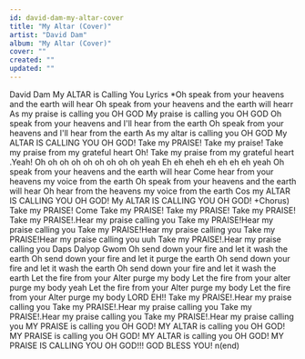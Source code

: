 ```yaml
---
id: david-dam-my-altar-cover
title: "My Altar (Cover)"
artist: "David Dam"
album: "My Altar (Cover)"
cover: ""
created: ""
updated: ""
---
```


David Dam My ALTAR is Calling You Lyrics
*Oh speak from your heavens and the earth will hear
Oh speak from your heavens and the earth will hearr
As my praise is calling you OH GOD
My praise is calling you OH GOD
Oh speak from your heavens and I'll hear from the earth
Oh speak from your heavens and I'll hear from the earth
As my altar is calling you OH GOD
My ALTAR IS CALLING YOU OH GOD!
Take my PRAISE! Take my praise!
Take my praise from my grateful heart Oh!
Take my praise from my grateful heart .Yeah!
Oh oh oh oh oh oh oh oh oh yeah
Eh eh eheh eh eh eh eh yeah
Oh speak from your heavens and the earth will hear
Come hear from your heavens my voice from the earth
Oh speak from your heavens and the earth will hear
Oh hear from the heavens my voice from the earth
Cos my ALTAR IS CALLING YOU OH GOD!
My ALTAR IS CALLING YOU OH GOD!
+Chorus)
Take my PRAISE!
Come Take my PRAISE!
Take my PRAISE!
Take my PRAISE!
Take my PRAISE!.Hear my praise calling you
Take my PRAISE!Hear my praise calling you
Take my PRAISE!Hear my praise calling you
Take my PRAISE!Hear my praise calling you uuh
Take my PRAISE!.Hear my praise calling you Daps Dalyop Gwom
Oh send down your fire and let it wash the earth
Oh send down your fire and let it purge the earth
Oh send down your fire and let it wash the earth
Oh send down your fire and let it wash the earth
Let the fire from your Alter purge my body
Let the fire from your alter purge my body yeah
Let the fire from your Alter purge my body
Let the fire from your Alter purge my body LORD EH!!
Take my PRAISE!.Hear my praise calling you
Take my PRAISE!.Hear my praise calling you
Take my PRAISE!.Hear my praise calling you
Take my PRAISE!.Hear my praise calling you
MY PRAISE is calling you OH GOD!
MY ALTAR is calling you OH GOD!
MY PRAISE is calling you OH GOD!
MY ALTAR is calling you OH GOD!
MY PRAISE IS CALLING YOU OH GOD!!!
GOD BLESS YOU! n(end)